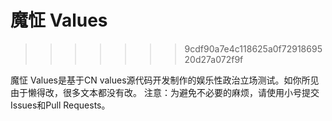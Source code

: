 
# 魔怔 Values
>>>>>>> 9cdf90a7e4c118625a0f7291869520d27a072f9f

魔怔 Values是基于CN values源代码开发制作的娱乐性政治立场测试。如你所见由于懒得改，很多文本都没有改。
注意：为避免不必要的麻烦，请使用小号提交Issues和Pull Requests。
